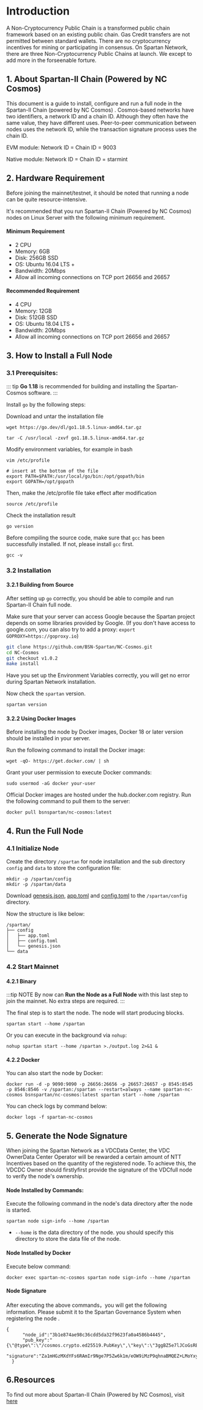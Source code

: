 

# Introduction

A Non-Cryptocurrency Public Chain is a transformed public chain framework based on an existing public chain. Gas Credit transfers are not permitted between standard wallets. There are no cryptocurrency incentives for mining or participating in consensus. On Spartan Network, there are three Non-Cryptocurrency Public Chains at launch. We except to add more in the forseenable forture. 

## 1. About Spartan-II Chain (Powered by NC Cosmos)

This document is a guide to install, configure and run a full node in the Spartan-II Chain (powered by NC Cosmos) .
Cosmos-based networks have two identifiers, a network ID and a chain ID. Although they often have the same value, they have different uses. Peer-to-peer communication between nodes uses the network ID, while the transaction signature process uses the chain ID.

EVM module:  Network ID = Chain ID = 9003

Native module:  Network ID = Chain ID = starmint

## 2. Hardware Requirement

Before joining the mainnet/testnet, it should be noted that running a node can be quite resource-intensive.

It's recommended that you run Spartan-II Chain (Powered by NC Cosmos) nodes on Linux Server with the following minimum requirement.

#### Minimum Requirement

- 2 CPU
- Memory: 6GB
- Disk: 256GB SSD
- OS: Ubuntu 16.04 LTS +
- Bandwidth: 20Mbps
- Allow all incoming connections on TCP port 26656 and 26657

#### Recommended Requirement

- 4 CPU
- Memory: 12GB
- Disk: 512GB SSD
- OS: Ubuntu 18.04 LTS +
- Bandwidth: 20Mbps
- Allow all incoming connections on TCP port 26656 and 26657

## 3. How to Install a Full Node

### 3.1 Prerequisites:

::: tip
**Go 1.18** is recommended for building and installing the Spartan-Cosmos software.
:::

Install `go` by the following steps:

Download and untar the installation file

```
wget https://go.dev/dl/go1.18.5.linux-amd64.tar.gz

tar -C /usr/local -zxvf go1.18.5.linux-amd64.tar.gz
```

Modify environment variables, for example in bash

```shell
vim /etc/profile

# insert at the bottom of the file
export PATH=$PATH:/usr/local/go/bin:/opt/gopath/bin
export GOPATH=/opt/gopath
```

Then, make the /etc/profile file take effect after modification

```
source /etc/profile
```

Check the installation result

```
go version
```

Before compiling the source code, make sure that `gcc` has been successfully installed. If not, please install `gcc` first.

```
gcc -v
```

### 3.2 Installation

#### 3.2.1 Building from Source
After setting up `go` correctly, you should be able to compile and run Spartan-II Chain full node.

Make sure that your server can access Google because the Spartan project depends on some libraries provided by Google. (If you don't have access to google.com, you can also try to add a proxy: `export GOPROXY=https://goproxy.io`)

```bash
git clone https://github.com/BSN-Spartan/NC-Cosmos.git
cd NC-Cosmos
git checkout v1.0.2
make install
```

Have you set up the Environment Variables correctly, you will get no error during Spartan Network installation.

Now check the `spartan` version.

```bash
spartan version
```

#### 3.2.2 Using Docker Images


Before installing the node by Docker images, Docker 18 or later version should be installed in your server.

Run the following command to install the Docker image:

```
wget -qO- https://get.docker.com/ | sh
```

Grant your user permission to execute Docker commands:

```
sudo usermod -aG docker your-user
```


Official Docker images are hosted under the hub.docker.com registry. Run the following command to pull them to the server:

```
docker pull bsnspartan/nc-cosmos:latest
```


## 4. Run the Full Node

### 4.1 Initialize Node

Create the directory `/spartan` for node installation and the sub directory `config` and `data` to store the configuration file:

```shell
mkdir -p /spartan/config
mkdir -p /spartan/data
```

Download [genesis.json](https://github.com/BSN-Spartan/NC-Cosmos/blob/main/spartan/genesis.json), [app.toml](https://github.com/BSN-Spartan/NC-Cosmos/blob/main/spartan/app.toml) and [config.toml](https://github.com/BSN-Spartan/NC-Cosmos/blob/main/spartan/config.toml) to the `/spartan/config` directory.

Now the structure is like below:

```shell
/spartan/
├── config
│   ├── app.toml
│   ├── config.toml
│   └── genesis.json
└── data
```

### 4.2 Start Mainnet

#### 4.2.1 Binary
:::tip NOTE
By now can **Run the Node as a Full Node** with this last step to join the mainnet. No extra steps are required.
:::

The final step is to start the node. The node will start producing blocks.

```shell
spartan start --home /spartan
```
Or you can execute in the background via `nohup`:

```shell
nohup spartan start --home /spartan >./output.log 2>&1 &
```

#### 4.2.2 Docker

You can also start the node by Docker:

```shell
docker run -d -p 9090:9090 -p 26656:26656 -p 26657:26657 -p 8545:8545 -p 8546:8546 -v /spartan:/spartan --restart=always --name spartan-nc-cosmos bsnspartan/nc-cosmos:latest spartan start --home /spartan
```

You can check logs by command below:

```shell
docker logs -f spartan-nc-cosmos
```


## 5. Generate the Node Signature

When joining the Spartan Network as a VDCData Center, the VDC OwnerData Center Operator will be rewarded a certain amount of NTT Incentives based on the quantity of the registered node. To achieve this, the VDCDC Owner should firstlyfirst provide the signature of the VDCfull node to verify the node's ownership.

####     Node Installed by Commands:

Execute the following command in the node's data directory after the node is started.

```
spartan node sign-info --home /spartan
```

* `--home` is the data directory of the node.  you should specify this directory to store the data file of the node.

#### Node Installed by Docker

Execute below command:

```
docker exec spartan-nc-cosmos spartan node sign-info --home /spartan 
 ```
#### Node Signature

After executing the above commands，you will get the following information. Please submit it to the Spartan Governance System when registering the node .

```
{
      "node_id":"3b1e874ae98c36cdd5da32f9623fa0a4586b4445",
      "pub_key":"{\"@type\":\"/cosmos.crypto.ed25519.PubKey\",\"key\":\"3ggBZ5e7lJCoGsRE3CdNESSDv1fU8mbGDK4k8oNzJZQ=\"}",
      "signature":"Za1mHGzMXdYFs6RAmIr9Nge7P5Zw6k1m/eOW9iMzP9qhnaBMQEZ+LMoYxy+BqmZuJVxJALs2vKXcMXt5eHLtBQ=="
  }
```



## 6.Resources

To find out more about Spartan-II Chain (Powered by NC Cosmos), visit [here](https://github.com/BSN-Spartan/NC-Cosmos/tree/main/docs)
